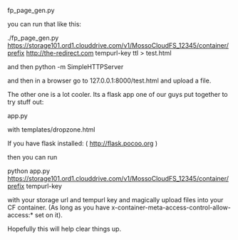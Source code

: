 fp_page_gen.py

you can run that like this:

./fp_page_gen.py https://storage101.ord1.clouddrive.com/v1/MossoCloudFS_12345/container/prefix http://the-redirect.com tempurl-key ttl > test.html

and then 
python -m SimpleHTTPServer

and then in a browser go to 127.0.0.1:8000/test.html and upload a file.

The other one is a lot cooler. Its a flask app one of our guys put together to try stuff out:

app.py

with templates/dropzone.html

If you have flask installed: ( http://flask.pocoo.org )

then you can run 

python app.py https://storage101.ord1.clouddrive.com/v1/MossoCloudFS_12345/container/prefix tempurl-key

with your storage url and tempurl key and magically upload files into your CF container. (As long as you have x-container-meta-access-control-allow-access:* set on it).

Hopefully this will help clear things up.
